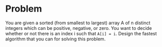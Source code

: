 # Problem

You are given a sorted (from smallest to largest) array A of n distinct integers which can be positive, negative, or zero.
You want to decide whether or not there is an index i such that `A[i] = i`.
Design the fastest algorithm that you can for solving this problem.
